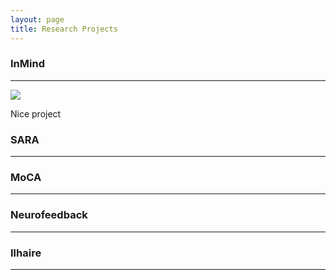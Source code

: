 ```yaml
---
layout: page
title: Research Projects
---
```


### InMind
-------------

[![](../images/InMind.jpg)](http://http://articulab.hcii.cs.cmu.edu/projects/yahoo/ "Articulab InMind")

Nice project

### SARA
-------------

### MoCA
-------------

### Neurofeedback
-------------

### Ilhaire
-------------
